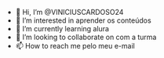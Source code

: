 - 👋 Hi, I’m @VINICIUSCARDOSO24
- 👀 I’m interested in aprender os conteúdos
- 🌱 I’m currently learning  alura
- 💞️ I’m looking to collaborate on com a turma
- 📫 How to reach me pelo meu e-mail

<!---
VINICIUSCARDOSO24/VINICIUSCARDOSO24 is a ✨ special ✨ repository because its `README.md` (this file) appears on your GitHub profile.
You can click the Preview link to take a look at your changes.
--->
